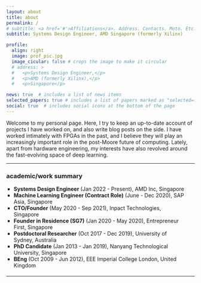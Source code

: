 ```yaml
---
layout: about
title: about
permalink: /
# subtitle: <a href='#'>Affiliations</a>. Address. Contacts. Moto. Etc.
subtitle: Systems Design Engineer, AMD Singapore (formerly Xilinx)

profile:
  align: right
  image: prof_pic.jpg
  image_cicular: false # crops the image to make it circular
  # address: >
  #   <p>Systems Design Engineer,</p>
  #   <p>AMD (formerly Xilinx),</p>
  #   <p>Singapore</p>

news: true  # includes a list of news items
selected_papers: true # includes a list of papers marked as "selected={true}"
social: true  # includes social icons at the bottom of the page
---
```


Welcome to my personal page. Here, I try to keep an up-to-date account of
projects I have worked on, and also write blog posts on the side. I have worked
intimately with FPGAs in the past, and I believe they will play an increasingly
important role in the post-Moore future of computing. Lately, apart from
hardware engineering, my interests have also revolved around the fast-evolving
space of deep learning.

------------------------------

<h3>academic/work summary</h3>

<ul style="list-style-type:square;margin:0px 20px 20px 20px;padding:0;">
  <li><b>Systems Design Engineer</b> (Jan 2022 - Present), AMD Inc, Singapore</li>
  <li><b>Machine Learning Engineer (Contract Role)</b> (June - Dec 2020), SAP Asia, Singapore</li>
  <li><b>CTO/Founder</b> (May 2020 - Sep 2021), Inpact Technologies, Singapore</li>
  <li><b>Founder in Residence (SG7)</b> (Jan 2020 - May 2020), Entrepreneur First, Singapore</li>
  <li><b>Postdoctoral Researcher</b> (Oct 2017 - Dec 2019), University of Sydney, Australia</li>
  <li><b>PhD Candidate</b> (Jan 2013 - Jan 2019), Nanyang Technological University, Singapore</li>
  <li><b>BEng</b> (Oct 2009 - Jun 2012), EEE Imperial College London, United Kingdom</li>
</ul>

------------------------------
